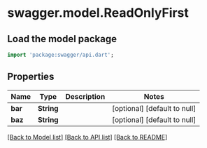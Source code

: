 # swagger.model.ReadOnlyFirst

## Load the model package
```dart
import 'package:swagger/api.dart';
```

## Properties
Name | Type | Description | Notes
------------ | ------------- | ------------- | -------------
**bar** | **String** |  | [optional] [default to null]
**baz** | **String** |  | [optional] [default to null]

[[Back to Model list]](../README.md#documentation-for-models) [[Back to API list]](../README.md#documentation-for-api-endpoints) [[Back to README]](../README.md)

